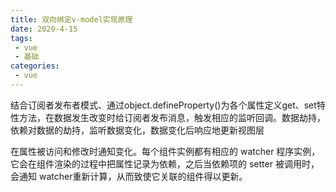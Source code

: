 ```yaml
---
title: 双向绑定v-model实现原理
date: 2020-4-15
tags:
 - vue
 - 基础
categories:
 - vue
---
```


结合订阅者发布者模式、通过object.defineProperty()为各个属性定义get、set特性方法，在数据发生改变时给订阅者发布消息，触发相应的监听回调。数据劫持，依赖对数据的劫持，监听数据变化，数据变化后响应地更新视图层

在属性被访问和修改时通知变化。每个组件实例都有相应的 watcher 程序实例，它会在组件渲染的过程中把属性记录为依赖，之后当依赖项的 setter 被调用时，会通知 watcher重新计算，从而致使它关联的组件得以更新。



